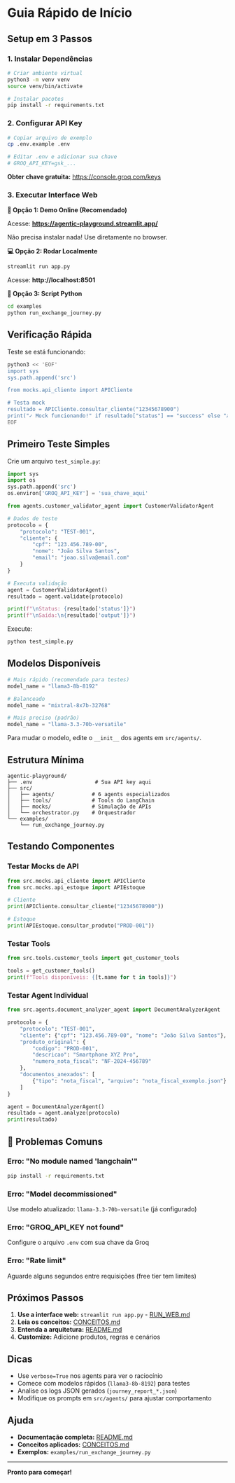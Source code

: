 # Guia Rápido de Início

## Setup em 3 Passos

### 1. Instalar Dependências

```bash
# Criar ambiente virtual
python3 -m venv venv
source venv/bin/activate

# Instalar pacotes
pip install -r requirements.txt
```

### 2. Configurar API Key

```bash
# Copiar arquivo de exemplo
cp .env.example .env

# Editar .env e adicionar sua chave
# GROQ_API_KEY=gsk_...
```

**Obter chave gratuita:** https://console.groq.com/keys

### 3. Executar Interface Web

**🚀 Opção 1: Demo Online (Recomendado)**

Acesse: **https://agentic-playground.streamlit.app/**

Não precisa instalar nada! Use diretamente no browser.

**💻 Opção 2: Rodar Localmente**

```bash
streamlit run app.py
```

Acesse: **http://localhost:8501**

**📝 Opção 3: Script Python**

```bash
cd examples
python run_exchange_journey.py
```

## Verificação Rápida

Teste se está funcionando:

```bash
python3 << 'EOF'
import sys
sys.path.append('src')

from mocks.api_cliente import APICliente

# Testa mock
resultado = APICliente.consultar_cliente("12345678900")
print("✓ Mock funcionando!" if resultado["status"] == "success" else "✗ Erro no mock")
EOF
```

## Primeiro Teste Simples

Crie um arquivo `test_simple.py`:

```python
import sys
import os
sys.path.append('src')
os.environ['GROQ_API_KEY'] = 'sua_chave_aqui'

from agents.customer_validator_agent import CustomerValidatorAgent

# Dados de teste
protocolo = {
    "protocolo": "TEST-001",
    "cliente": {
        "cpf": "123.456.789-00",
        "nome": "João Silva Santos",
        "email": "joao.silva@email.com"
    }
}

# Executa validação
agent = CustomerValidatorAgent()
resultado = agent.validate(protocolo)

print(f"\nStatus: {resultado['status']}")
print(f"\nSaída:\n{resultado['output']}")
```

Execute:
```bash
python test_simple.py
```

## Modelos Disponíveis

```python
# Mais rápido (recomendado para testes)
model_name = "llama3-8b-8192"

# Balanceado
model_name = "mixtral-8x7b-32768"

# Mais preciso (padrão)
model_name = "llama-3.3-70b-versatile"
```

Para mudar o modelo, edite o `__init__` dos agents em `src/agents/`.

## Estrutura Mínima

```
agentic-playground/
├── .env                    # Sua API key aqui
├── src/
│   ├── agents/            # 6 agents especializados
│   ├── tools/             # Tools do LangChain
│   ├── mocks/             # Simulação de APIs
│   └── orchestrator.py    # Orquestrador
└── examples/
    └── run_exchange_journey.py
```

## Testando Componentes

### Testar Mocks de API

```python
from src.mocks.api_cliente import APICliente
from src.mocks.api_estoque import APIEstoque

# Cliente
print(APICliente.consultar_cliente("12345678900"))

# Estoque
print(APIEstoque.consultar_produto("PROD-001"))
```

### Testar Tools

```python
from src.tools.customer_tools import get_customer_tools

tools = get_customer_tools()
print(f"Tools disponíveis: {[t.name for t in tools]}")
```

### Testar Agent Individual

```python
from src.agents.document_analyzer_agent import DocumentAnalyzerAgent

protocolo = {
    "protocolo": "TEST-001",
    "cliente": {"cpf": "123.456.789-00", "nome": "João Silva Santos"},
    "produto_original": {
        "codigo": "PROD-001",
        "descricao": "Smartphone XYZ Pro",
        "numero_nota_fiscal": "NF-2024-456789"
    },
    "documentos_anexados": [
        {"tipo": "nota_fiscal", "arquivo": "nota_fiscal_exemplo.json"}
    ]
}

agent = DocumentAnalyzerAgent()
resultado = agent.analyze(protocolo)
print(resultado)
```

## 🐛 Problemas Comuns

### Erro: "No module named 'langchain'"
```bash
pip install -r requirements.txt
```

### Erro: "Model decommissioned"
Use modelo atualizado: `llama-3.3-70b-versatile` (já configurado)

### Erro: "GROQ_API_KEY not found"
Configure o arquivo `.env` com sua chave da Groq

### Erro: "Rate limit"
Aguarde alguns segundos entre requisições (free tier tem limites)

## Próximos Passos

1. **Use a interface web:** `streamlit run app.py` - [RUN_WEB.md](./RUN_WEB.md)
2. **Leia os conceitos:** [CONCEITOS.md](./CONCEITOS.md)
3. **Entenda a arquitetura:** [README.md](./README.md)
4. **Customize:** Adicione produtos, regras e cenários

## Dicas

- Use `verbose=True` nos agents para ver o raciocínio
- Comece com modelos rápidos (`llama3-8b-8192`) para testes
- Analise os logs JSON gerados (`journey_report_*.json`)
- Modifique os prompts em `src/agents/` para ajustar comportamento

## Ajuda

- **Documentação completa:** [README.md](./README.md)
- **Conceitos aplicados:** [CONCEITOS.md](./CONCEITOS.md)
- **Exemplos:** `examples/run_exchange_journey.py`

---

**Pronto para começar!**
